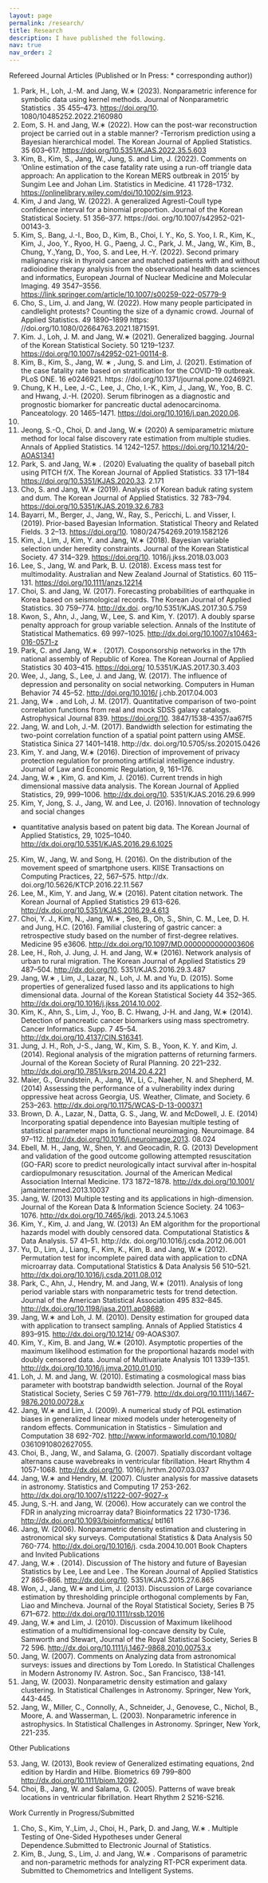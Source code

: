 ```yaml
---
layout: page
permalink: /research/
title: Research
description: I have published the following.
nav: true
nav_order: 2
---
```


Refereed Journal Articles (Published or In Press: * corresponding author))

1. Park, H., Loh, J.-M. and Jang, W.∗
(2023). Nonparametric inference for symbolic data using
kernel methods. Journal of Nonparametric Statistics . 35 455–473. https://doi.org/10.
1080/10485252.2022.2160980
2. Eom, S. H. and Jang, W.∗
(2022). How can the post-war reconstruction project be carried out
in a stable manner? -Terrorism prediction using a Bayesian hierarchical model. The Korean
Journal of Applied Statistics. 35 603–617. https://doi.org/10.5351/KJAS.2022.35.5.603
3. Kim, B., Kim, S., Jang, W., Jung, S. and Lim, J. (2022). Comments on ’Online estimation
of the case fatality rate using a run-off triangle data approach: An application to the Korean
MERS outbreak in 2015’ by Sungim Lee and Johan Lim. Statistics in Medicine. 41 1728–1732.
https://onlinelibrary.wiley.com/doi/10.1002/sim.9123.
4. Kim, J and Jang, W. (2022). A generalized Agresti-Coull type confidence interval for a
binomial proportion. Journal of the Korean Statistical Society. 51 356–377. https://doi.
org/10.1007/s42952-021-00143-3.
5. Kim, S,. Bang, J.-I., Boo, D., Kim, B., Choi, I. Y., Ko, S. Yoo, I. R., Kim, K., Kim, J., Joo, Y.,
Ryoo, H. G., Paeng, J. C., Park, J. M., Jang, W., Kim, B., Chung, Y.,Yang, D., Yoo, S. and
Lee, H.-Y. (2022). Second primary malignancy risk in thyroid cancer and matched patients
with and without radioiodine therapy analysis from the observational health data sciences and
informatics, European Journal of Nuclear Medicine and Molecular Imaging. 49 3547–3556.
https://link.springer.com/article/10.1007/s00259-022-05779-9
6. Cho, S., Lim, J. and Jang, W. (2022). How many people participated in candlelight protests?
Counting the size of a dynamic crowd. Journal of Applied Statistics. 49 1890–1899 https:
//doi.org/10.1080/02664763.2021.1871591.
7. Kim. J., Loh, J. M. and Jang, W.∗
(2021). Generalized bagging. Journal of the Korean
Statistical Society. 50 1219–1237. https://doi.org/10.1007/s42952-021-00114-8.
8. Kim, B., Kim, S., Jang, W. ∗
, Jung, S. and Lim, J. (2021). Estimation of the case fatality
rate based on stratification for the COVID-19 outbreak. PLoS ONE. 16 e0246921. https:
//doi.org/10.1371/journal.pone.0246921.
9. Chung, K H., Lee, J.-C., Lee, J., Cho, I.-K., Kim, J., Jang, W., Yoo, B. C. and Hwang,
J.-H. (2020). Serum fibrinogen as a diagnostic and prognostic biomarker for pancreatic ductal
adenocarcinoma. Panceatology. 20 1465–1471. https://doi.org/10.1016/j.pan.2020.06.
010.
10. Jeong, S.-O., Choi, D. and Jang, W.∗
(2020) A semiparametric mixture method for local false
discovery rate estimation from multiple studies. Annals of Applied Statistics. 14 1242–1257.
https://doi.org/10.1214/20-AOAS1341
11. Park, S. and Jang, W.∗
. (2020) Evaluating the quality of baseball pitch using PITCH f/X. The
Korean Journal of Applied Statistics. 33 171–184 https://doi.org/10.5351/KJAS.2020.33.
2.171
12. Cho, S. and Jang, W.∗
(2019). Analysis of Korean baduk rating system and dum. The Korean
Journal of Applied Statistics. 32 783–794. https://doi.org/10.5351/KJAS.2019.32.6.783
13. Bayarri, M., Berger, J., Jang, W., Ray, S., Pericchi, L. and Visser, I. (2019). Prior-based
Bayesian Information. Statistical Theory and Related Fields. 3 2–13. https://doi.org/10.
1080/24754269.2019.1582126
14. Kim, J., Lim, J, Kim, Y. and Jang, W.∗
(2018). Bayesian variable selection under heredity constraints. Journal of the Korean Statistical Society. 47 314–329. https://doi.org/10.
1016/j.jkss.2018.03.003
15. Lee, S., Jang, W. and Park, B. U. (2018). Excess mass test for multimodality. Australian and
New Zealand Journal of Statistics. 60 115–131. https://doi.org/10.1111/anzs.12214
16. Choi, S. and Jang, W. (2017). Forecasting probabilities of earthquake in Korea based on
seismological records. The Korean Journal of Applied Statistics. 30 759–774. http://dx.doi.
org/10.5351/KJAS.2017.30.5.759
17. Kwon, S., Ahn, J., Jang, W., Lee, S. and Kim, Y. (2017). A doubly sparse penalty approach
for group variable selection. Annals of the Institute of Statistical Mathematics. 69 997–1025.
http://dx.doi.org/10.1007/s10463-016-0571-z
18. Park, C. and Jang, W.∗
. (2017). Cosponsorship networks in the 17th national assembly of
Republic of Korea. The Korean Journal of Applied Statistics 30 403–415. https://doi.org/
10.5351/KJAS.2017.30.3.403
19. Wee, J., Jang, S., Lee, J. and Jang, W. (2017). The influence of depression and personality
on social networking. Computers in Human Behavior 74 45–52. http://doi.org/10.1016/
j.chb.2017.04.003
20. Jang, W∗
. and Loh, J. M. (2017). Quantitative comparison of two-point correlation functions
from real and mock SDSS galaxy catalogs. Astrophysical Journal 839. https://doi.org/10.
3847/1538-4357/aa67f5
21. Jang, W. and Loh, J.-M. (2017). Bandwidth selection for estimating the two-point correlation
function of a spatial point pattern using AMSE. Statistica Sinica 27 1401–1418. http://dx.
doi.org/10.5705/ss.202015.0426
22. Kim, Y. and Jang, W.∗
(2016). Direction of improvement of privacy protection regulation for
promoting artificial intelligence industry. Journal of Law and Economic Regulation, 9, 161–176.
23. Jang, W.∗
, Kim, G. and Kim, J. (2016). Current trends in high dimensional massive data
analysis. The Korean Journal of Applied Statistics, 29, 999–1006. http://dx.doi.org/10.
5351/KJAS.2016.29.6.999
24. Kim, Y, Jong, S. J., Jang, W. and Lee, J. (2016). Innovation of technology and social changes
- quantitative analysis based on patent big data. The Korean Journal of Applied Statistics, 29,
1025–1040. http://dx.doi.org/10.5351/KJAS.2016.29.6.1025
25. Kim, W., Jang, W. and Song, H. (2016). On the distribution of the movement speed of
smartphone users. KIISE Transactions on Computing Practices, 22, 567–575. http://dx.
doi.org/10.5626/KTCP.2016.22.11.567
26. Lee, M., Kim, Y. and Jang, W.∗
(2016). Patent citation network. The Korean Journal of
Applied Statistics 29 613-626. http://dx.doi.org/10.5351/KJAS.2016.29.4.613
27. Choi, Y. J., Kim, N., Jang, W.∗
, Seo, B., Oh, S., Shin, C. M., Lee, D. H. and Jung, H.C. (2016).
Familial clustering of gastric cancer: a retrospective study based on the number of first-degree
relatives. Medicine 95 e3606. http://dx.doi.org/10.1097/MD.0000000000003606
28. Lee, H., Roh, J. Jung, J. H. and Jang, W.∗
(2016). Network analysis of urban to rural
migration. The Korean Journal of Applied Statistics 29 487–504. http://dx.doi.org/10.
5351/KJAS.2016.29.3.487
29. Jang, W.∗
, Lim, J., Lazar, N., Loh, J. M. and Yu, D. (2015). Some properties of generalized
fused lasso and its applications to high dimensional data. Journal of the Korean Statistical
Society 44 352–365. http://dx.doi.org/10.1016/j.jkss.2014.10.002.
30. Kim, K., Ahn, S., Lim, J., Yoo, B. C. Hwang, J-H. and Jang, W.∗
(2014). Detection of
pancreatic cancer biomarkers using mass spectrometry. Cancer Informatics. Supp. 7 45–54.
http://dx.doi.org/10.4137/CIN.S16341.
31. Jung, J. H., Roh, J-S., Jang, W., Kim, S. B., Yoon, K. Y. and Kim, J. (2014). Regional
analysis of the migration patterns of returning farmers. Journal of the Korean Society of Rural
Planning. 20 221–232. http://dx.doi.org/10.7851/ksrp.2014.20.4.221
32. Maier, G., Grundstein, A., Jang, W., Li, C., Naeher, N. and Shepherd, M. (2014) Assessing
the performance of a vulnerability index during oppressive heat across Georgia, US. Weather,
Climate, and Society. 6 253–263. http://dx.doi.org/10.1175/WCAS-D-13-00037.1
33. Brown, D. A., Lazar, N., Datta, G. S., Jang, W. and McDowell, J. E. (2014) Incorporating
spatial dependence into Bayesian multiple testing of statistical parameter maps in functional
neuroimaging. Neuroimage. 84 97–112. http://dx.doi.org/10.1016/j.neuroimage.2013.
08.024
34. Ebell, M. H., Jang, W., Shen, Y. and Geocadin, R. G. (2013) Development and validation
of the good outcome gollowing attempted resuscitation (GO-FAR) score to predict neurologically intact survival after in-hospital cardiopulmonary resuscitation. Journal of the American Medical Association Internal Medicine. 173 1872–1878. http://dx.doi.org/10.1001/
jamainternmed.2013.10037
35. Jang, W. (2013) Multiple testing and its applications in high-dimension. Journal of the Korean Data & Information Science Society. 24 1063–1076. http://dx.doi.org/10.7465/jkdi.
2013.24.5.1063
36. Kim, Y., Kim, J. and Jang, W. (2013) An EM algorithm for the proportional hazards model
with doubly censored data. Computational Statistics & Data Analysis. 57 41–51. http://dx.
doi.org/10.1016/j.csda.2012.06.001
37. Yu, D., Lim, J., Liang, F., Kim, K., Kim, B. and Jang, W.∗
(2012). Permutation test for
incomplete paired data with application to cDNA microarray data. Computational Statistics
& Data Analysis 56 510–521. http://dx.doi.org/10.1016/j.csda.2011.08.012
38. Park, C., Ahn, J., Hendry, M. and Jang, W.∗
(2011). Analysis of long period variable stars
with nonparametric tests for trend detection. Journal of the American Statistical Association
495 832–845. http://dx.doi.org/10.1198/jasa.2011.ap08689.
39. Jang, W.∗ and Loh, J. M. (2010). Density estimation for grouped data with application
to transect sampling. Annals of Applied Statistics 4 893–915. http://dx.doi.org/10.1214/
09-AOAS307.
40. Kim, Y., Kim, B. and Jang, W.∗
(2010). Asymptotic properties of the maximum likelihood
estimation for the proportional hazards model with doubly censored data. Journal of Multivariate Analysis 101 1339–1351. http://dx.doi.org/10.1016/j.jmva.2010.01.010.
41. Loh, J. M. and Jang, W. (2010). Estimating a cosmological mass bias parameter with bootstrap bandwidth selection. Journal of the Royal Statistical Society, Series C 59 761–779.
http://dx.doi.org/10.1111/j.1467-9876.2010.00728.x
42. Jang, W.∗ and Lim, J. (2009). A numerical study of PQL estimation biases in generalized linear mixed models under heterogeneity of random effects. Communication in Statistics - Simulation and Computation 38 692-702. http://www.informaworld.com/10.1080/
03610910802627055.
43. Choi, B., Jang, W., and Salama, G. (2007). Spatially discordant voltage alternans cause
wavebreaks in ventricular fibrillation. Heart Rhythm 4 1057-1068. http://dx.doi.org/10.
1016/j.hrthm.2007.03.037
44. Jang, W.∗ and Hendry, M. (2007). Cluster analysis for massive datasets in astronomy. Statistics and Computing 17 253-262. http://dx.doi.org/10.1007/s11222-007-9027-x
45. Jung, S.-H. and Jang, W. (2006). How accurately can we control the FDR in analyzing microarray data? Bioinformatics 22 1730-1736. http://dx.doi.org/10.1093/bioinformatics/
btl161
46. Jang, W. (2006). Nonparametric density estimation and clustering in astronomical sky surveys. Computational Statistics & Data Analysis 50 760-774. http://dx.doi.org/10.1016/j.
csda.2004.10.001
Book Chapters and Invited Publications
47. Jang, W.∗
. (2014). Discussion of The history and future of Bayesian Statistics by Lee, Lee
and Lee . The Korean Journal of Applied Statistics 27 865–866. http://dx.doi.org/10.
5351/KJAS.2015.27.6.865
48. Won, J., Jang, W.∗ and Lim, J. (2013). Discussion of Large covariance estimation by thresholding principle orthogonal complements by Fan, Liao and Mincheva. Journal of the Royal
Statistical Society, Series B 75 671–672. http://dx.doi.org/10.1111/rssb.12016
49. Jang, W.∗ and Lim, J. (2010). Discussion of Maximum likelihood estimation of a multidimensional log-concave density by Cule, Samworth and Stewart, Journal of the Royal Statistical
Society, Series B 72 596. http://dx.doi.org/10.1111/j.1467-9868.2010.00753.x
50. Jang, W. (2007). Comments on Analyzing data from astronomical surveys: issues and directions by Tom Loredo. In Statistical Challenges in Modern Astronomy IV. Astron. Soc., San
Francisco, 138-141.
51. Jang, W. (2003). Nonparametric density estimation and galaxy clustering. In Statistical Challenges in Astronomy. Springer, New York, 443-445.
52. Jang, W., Miller, C., Connolly, A., Schneider, J., Genovese, C., Nichol, B., Moore, A. and
Wasserman, L. (2003). Nonparametric inference in astrophysics. In Statistical Challenges in
Astronomy. Springer, New York, 221-235.


Other Publications

53. Jang, W. (2013), Book review of Generalized estimating equations, 2nd edition by Hardin
and Hilbe. Biometrics 69 799–800 http://dx.doi.org/10.1111/biom.12092.
54. Choi, B., Jang, W. and Salama, G. (2005). Patterns of wave break locations in ventricular
fibrillation. Heart Rhythm 2 S216-S216.


Work Currently in Progress/Submitted

1. Cho, S., Kim, Y.,Lim, J., Choi, H., Park, D. and Jang, W.∗
. Multiple Testing of One-Sided
Hypotheses under General Dependence.Submitted to Electronic Journal of Statistics.
2. Kim, B., Jung, S., Lim, J. and Jang, W.∗
. Comparisons of parametric and non-parametric
methods for analyzing RT-PCR experiment data. Submitted to Chemometrics and Intelligent
Systems.